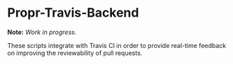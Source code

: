 # Propr-Travis-Backend

**Note:** *Work in progress.*

These scripts integrate with Travis CI in order to provide real-time feedback on improving the reviewability of pull requests.
